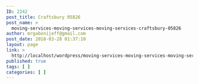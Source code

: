 ```yaml
---
ID: 2242
post_title: Craftsbury 05826
post_name: >
  moving-services-moving-services-moving-services-craftsbury-05826
author: mrgabonijeff@gmail.com
post_date: 2018-03-28 01:37:10
layout: page
link: >
  http://localhost/wordpress/moving-services-moving-services-moving-services-craftsbury-05826/
published: true
tags: [ ]
categories: [ ]
---
```

